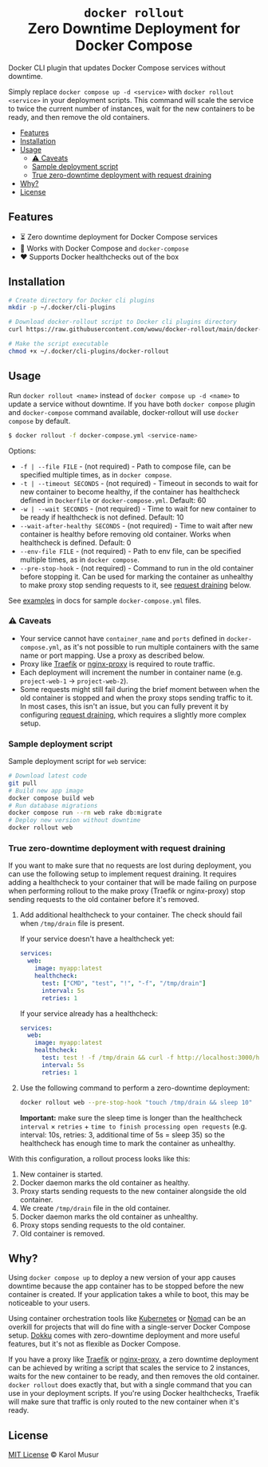 <h1 align="center">
<code>docker rollout</code><br>
Zero Downtime Deployment for Docker Compose
</h1>

Docker CLI plugin that updates Docker Compose services without downtime.

Simply replace `docker compose up -d <service>` with `docker rollout <service>` in your deployment scripts. This command will scale the service to twice the current number of instances, wait for the new containers to be ready, and then remove the old containers.

- [Features](#features)
- [Installation](#installation)
- [Usage](#usage)
  - [⚠️ Caveats](#️-caveats)
  - [Sample deployment script](#sample-deployment-script)
  - [True zero-downtime deployment with request draining](#true-zero-downtime-deployment-with-request-draining)
- [Why?](#why)
- [License](#license)

## Features

- ⏳ Zero downtime deployment for Docker Compose services
- 🐳 Works with Docker Compose and `docker-compose`
- ❤️ Supports Docker healthchecks out of the box

## Installation

```bash
# Create directory for Docker cli plugins
mkdir -p ~/.docker/cli-plugins

# Download docker-rollout script to Docker cli plugins directory
curl https://raw.githubusercontent.com/wowu/docker-rollout/main/docker-rollout -o ~/.docker/cli-plugins/docker-rollout

# Make the script executable
chmod +x ~/.docker/cli-plugins/docker-rollout
```

## Usage

Run `docker rollout <name>` instead of `docker compose up -d <name>` to update a service without downtime. If you have both `docker compose` plugin and `docker-compose` command available, docker-rollout will use `docker compose` by default.

```bash
$ docker rollout -f docker-compose.yml <service-name>
```

Options:

- `-f | --file FILE` - (not required) - Path to compose file, can be specified multiple times, as in `docker compose`.
- `-t | --timeout SECONDS` - (not required) - Timeout in seconds to wait for new container to become healthy, if the container has healthcheck defined in `Dockerfile` or `docker-compose.yml`. Default: 60
- `-w | --wait SECONDS` - (not required) - Time to wait for new container to be ready if healthcheck is not defined. Default: 10
- `--wait-after-healthy SECONDS` - (not required) - Time to wait after new container is healthy before removing old container. Works when healthcheck is defined. Default: 0
- `--env-file FILE` - (not required) - Path to env file, can be specified multiple times, as in `docker compose`.
- `--pre-stop-hook` - (not required) - Command to run in the old container before stopping it. Can be used for marking the container as unhealthy to make proxy stop sending requests to it, see [request draining](#true-zero-downtime-deployment-with-request-draining) below.

See [examples](https://docker-rollout.wowu.dev/examples/) in docs for sample `docker-compose.yml` files.

### ⚠️ Caveats

- Your service cannot have `container_name` and `ports` defined in `docker-compose.yml`, as it's not possible to run multiple containers with the same name or port mapping. Use a proxy as described below.
- Proxy like [Traefik](https://github.com/traefik/traefik) or [nginx-proxy](https://github.com/nginx-proxy/nginx-proxy) is required to route traffic.
- Each deployment will increment the number in container name (e.g. `project-web-1` -> `project-web-2`).
- Some requests might still fail during the brief moment between when the old container is stopped and when the proxy stops sending traffic to it. In most cases, this isn't an issue, but you can fully prevent it by configuring [request draining](#true-zero-downtime-deployment-with-request-draining), which requires a slightly more complex setup.

### Sample deployment script

Sample deployment script for `web` service:

```bash
# Download latest code
git pull
# Build new app image
docker compose build web
# Run database migrations
docker compose run --rm web rake db:migrate
# Deploy new version without downtime
docker rollout web
```

### True zero-downtime deployment with request draining

If you want to make sure that no requests are lost during deployment, you can use the following setup to implement request draining. It requires adding a healthcheck to your container that will be made failing on purpose when performing rollout to the make proxy (Traefik or nginx-proxy) stop sending requests to the old container before it's removed.

1. Add additional healthcheck to your container. The check should fail when `/tmp/drain` file is present.

   If your service doesn't have a healthcheck yet:

   ```yml
   services:
     web:
       image: myapp:latest
       healthcheck:
         test: ["CMD", "test", "!", "-f", "/tmp/drain"]
         interval: 5s
         retries: 1
   ```

   If your service already has a healthcheck:

   ```yml
   services:
     web:
       image: myapp:latest
       healthcheck:
         test: test ! -f /tmp/drain && curl -f http://localhost:3000/healthcheck
         interval: 5s
         retries: 1
   ```

2. Use the following command to perform a zero-downtime deployment:

   ```bash
   docker rollout web --pre-stop-hook "touch /tmp/drain && sleep 10"
   ```

   **Important:** make sure the sleep time is longer than the healthcheck `interval` × `retries` + `time to finish processing open requests` (e.g. interval: 10s, retries: 3, additional time of 5s = sleep 35) so the healthcheck has enough time to mark the container as unhealthy.

With this configuration, a rollout process looks like this:

1. New container is started.
2. Docker daemon marks the old container as healthy.
3. Proxy starts sending requests to the new container alongside the old container.
4. We create `/tmp/drain` file in the old container.
5. Docker daemon marks the old container as unhealthy.
6. Proxy stops sending requests to the old container.
7. Old container is removed.

## Why?

Using `docker compose up` to deploy a new version of your app causes downtime because the app container has to be stopped before the new container is created.
If your application takes a while to boot, this may be noticeable to your users.

Using container orchestration tools like [Kubernetes](https://kubernetes.io/) or [Nomad](https://www.nomadproject.io/) can be an overkill for projects that will do fine with a single-server Docker Compose setup. [Dokku](https://github.com/dokku/dokku) comes with zero-downtime deployment and more useful features, but it's not as flexible as Docker Compose.

If you have a proxy like [Traefik](https://github.com/traefik/traefik) or [nginx-proxy](https://github.com/nginx-proxy/nginx-proxy), a zero downtime deployment can be achieved by writing a script that scales the service to 2 instances, waits for the new container to be ready, and then removes the old container.
`docker rollout` does exactly that, but with a single command that you can use in your deployment scripts.
If you're using Docker healthchecks, Traefik will make sure that traffic is only routed to the new container when it's ready.

## License

[MIT License](LICENSE) &copy; Karol Musur
